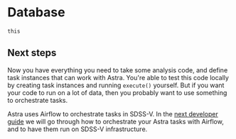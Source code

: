 # Database

```{todo}
this
```

## Next steps

Now you have everything you need to take some analysis code, and define task instances that can work with Astra. You're able to test this code locally by creating task instances and running `execute()` yourself. But if you want your code to run on a lot of data, then you probably want to use something to orchestrate tasks.

Astra uses Airflow to orchestrate tasks in SDSS-V. In the [next developer guide](airflow-index) we will go through how to orchestrate your Astra tasks with Airflow, and to have them run on SDSS-V infrastructure.
